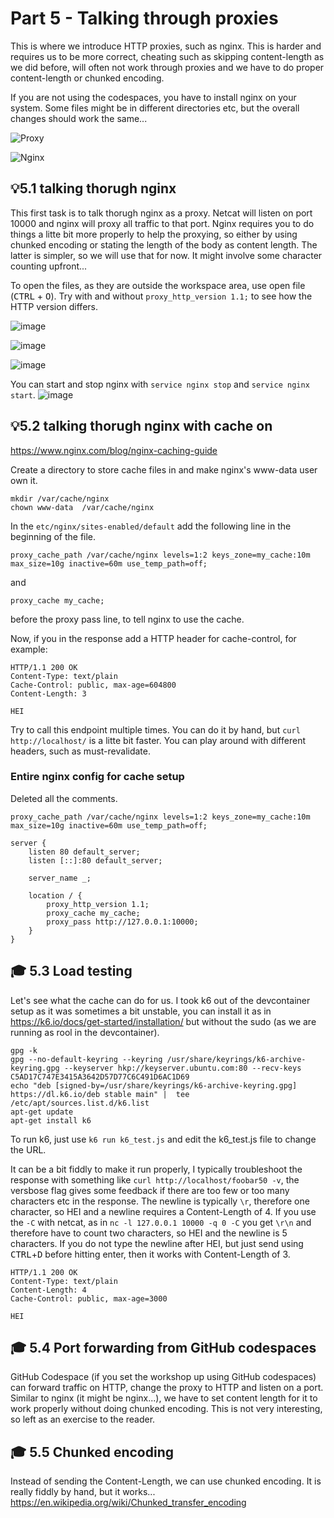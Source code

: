 # Part 5 - Talking through proxies
This is where we introduce HTTP proxies, such as nginx. 
This is harder and requires us to be more correct, cheating such as skipping content-length as we did before, will often not work through proxies and we have to do proper content-length or chunked encoding.

If you are not using the codespaces, you have to install nginx on your system. Some files might be in different directories etc, but the overall changes should work the same...

![Proxy](proxy.drawio.png)

![Nginx](nginx_setup.drawio.png)


## 💡5.1  talking thorugh nginx
This first task is to talk thorugh nginx as a proxy. Netcat will listen on port 10000 and nginx will proxy all traffic to that port. 
Nginx requires you to do things a litte bit more properly to help the proxying, so either by using chunked encoding or stating the length of the body as content length. The latter is simpler, so we 
will use that for now. It might involve some character counting upfront...

To open the files, as they are outside the workspace area, use open file (<kbd>CTRL</kbd> + <kbd>O</kbd>).
Try with and without ```proxy_http_version 1.1;``` to see how the HTTP version differs.

![image](https://github.com/bjartnes/http-workshop/assets/88324093/d5c54ebc-8499-4e32-a008-b4b6dd5330ce)

![image](https://user-images.githubusercontent.com/88324093/220855629-50b7663c-1309-41c7-8ce8-296d19915dc6.png)

![image](https://user-images.githubusercontent.com/88324093/220857750-bf03fa6b-b16d-48b6-919b-f9ec772a48fc.png)

You can start and stop nginx with ```service nginx stop``` and ```service nginx start```.
![image](https://user-images.githubusercontent.com/88324093/220858616-848cec75-4391-4f69-b03d-f7a157bdbb1f.png)

## 💡5.2  talking thorugh nginx with cache on
https://www.nginx.com/blog/nginx-caching-guide

Create a directory to store cache files in and make nginx's www-data user own it.
```
mkdir /var/cache/nginx
chown www-data  /var/cache/nginx
```

In the  ```etc/nginx/sites-enabled/default``` add the following line in the beginning of the file.
```
proxy_cache_path /var/cache/nginx levels=1:2 keys_zone=my_cache:10m max_size=10g inactive=60m use_temp_path=off;
```
and 
```
proxy_cache my_cache; 
```
before the proxy pass line, to tell nginx to use the cache.

Now, if you in the response add a HTTP header for cache-control, for example: 
```
HTTP/1.1 200 OK
Content-Type: text/plain
Cache-Control: public, max-age=604800
Content-Length: 3

HEI
```
Try to call this endpoint multiple times. You can do it by hand, but ```curl http://localhost/``` is a litte bit faster.
You can play around with different headers, such as must-revalidate.

### Entire nginx config for cache setup 
Deleted all the comments.
```
proxy_cache_path /var/cache/nginx levels=1:2 keys_zone=my_cache:10m max_size=10g inactive=60m use_temp_path=off;

server {
	listen 80 default_server;
	listen [::]:80 default_server;

	server_name _;

	location / {
		proxy_http_version 1.1;
		proxy_cache my_cache; 
		proxy_pass http://127.0.0.1:10000;
	}
}
```


## 🎓 5.3 Load testing
Let's see what the cache can do for us. I took k6 out of the devcontainer setup as it was sometimes a bit  unstable, you can install it as 
in https://k6.io/docs/get-started/installation/ but without the sudo (as we are running as rool in the devcontainer). 
```
gpg -k
gpg --no-default-keyring --keyring /usr/share/keyrings/k6-archive-keyring.gpg --keyserver hkp://keyserver.ubuntu.com:80 --recv-keys C5AD17C747E3415A3642D57D77C6C491D6AC1D69
echo "deb [signed-by=/usr/share/keyrings/k6-archive-keyring.gpg] https://dl.k6.io/deb stable main" |  tee /etc/apt/sources.list.d/k6.list
apt-get update
apt-get install k6
```

To run k6, just use ```k6 run k6_test.js``` and edit the k6_test.js file to change the URL.

It can be a bit fiddly to make it run properly, I typically troubleshoot the response with something like ```curl http://localhost/foobar50 -v```, the versbose flag gives some feedback if there are too few or too many characters etc in the response. The newline is typically ```\r```, therefore one character, so HEI and a newline requires a Content-Length of 4. If you use the ```-C``` with netcat, as in ```nc -l 127.0.0.1 10000 -q 0 -C``` you get ```\r\n``` and therefore have to count two characters, so HEI and the newline is 5 characters. If you do not type the newline after HEI, but just send using <kbd>CTRL</kbd>+<kbd>D</kbd> before hitting enter, then it works with Content-Length of 3. 
```
HTTP/1.1 200 OK
Content-Type: text/plain
Content-Length: 4
Cache-Control: public, max-age=3000

HEI
```

## 🎓 5.4 Port forwarding from GitHub codespaces
GitHub Codespace (if you set the workshop up using GitHub codespaces) can forward traffic on HTTP, change the proxy to HTTP and listen on a port. Similar to nginx (it might be nginx...), we have to set content length for it to work properly without doing chunked encoding.
This is not very interesting, so left as an exercise to the reader.

## 🎓 5.5 Chunked encoding
Instead of sending the Content-Length, we can use chunked encoding. It is really fiddly by hand, but it works...
https://en.wikipedia.org/wiki/Chunked_transfer_encoding
